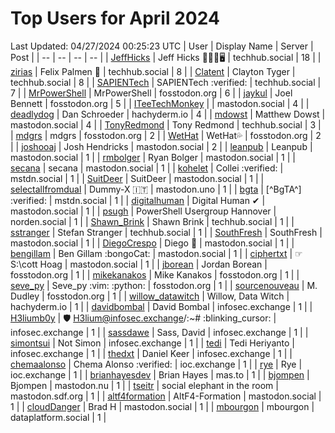 # Top Users for April 2024
Last Updated: 04/27/2024 00:25:23 UTC
| User | Display Name | Server | Post |
| -- | -- | -- | -- |
| [JeffHicks](https://techhub.social/@JeffHicks) | Jeff Hicks 🐶🎼🍷🖥️ | techhub.social | 18 |
| [zirias](https://techhub.social/@zirias) | Felix Palmen 📯 | techhub.social | 8 |
| [Clatent](https://techhub.social/@Clatent) | Clayton Tyger | techhub.social | 8 |
| [SAPIENTech](https://techhub.social/@SAPIENTech) | SAPIENTech :verified: | techhub.social | 7 |
| [MrPowerShell](https://fosstodon.org/@MrPowerShell) | MrPowerShell | fosstodon.org | 6 |
| [jaykul](https://fosstodon.org/@jaykul) | Joel Bennett | fosstodon.org | 5 |
| [ITeeTechMonkey](https://mastodon.social/@ITeeTechMonkey) |  | mastodon.social | 4 |
| [deadlydog](https://hachyderm.io/@deadlydog) | Dan Schroeder | hachyderm.io | 4 |
| [mdowst](https://mastodon.social/@mdowst) | Matthew Dowst | mastodon.social | 4 |
| [TonyRedmond](https://techhub.social/@TonyRedmond) | Tony Redmond | techhub.social | 3 |
| [mdgrs](https://fosstodon.org/@mdgrs) | mdgrs | fosstodon.org | 2 |
| [WetHat](https://fosstodon.org/@WetHat) | WetHat💦 | fosstodon.org | 2 |
| [joshooaj](https://mastodon.social/@joshooaj) | Josh Hendricks | mastodon.social | 2 |
| [leanpub](https://mastodon.social/@leanpub) | Leanpub | mastodon.social | 1 |
| [rmbolger](https://mastodon.social/@rmbolger) | Ryan Bolger | mastodon.social | 1 |
| [secana](https://mastodon.social/@secana) | secana | mastodon.social | 1 |
| [kohelet](https://mstdn.social/@kohelet) | Collei :verified: | mstdn.social | 1 |
| [SuitDeer](https://mastodon.social/@SuitDeer) | SuitDeer | mastodon.social | 1 |
| [selectallfromdual](https://mastodon.uno/@selectallfromdual) | Dummy-X 🇮🇹 | mastodon.uno | 1 |
| [bgta](https://mstdn.social/@bgta) | [^BgTA^] :verified: | mstdn.social | 1 |
| [digitalhuman](https://mastodon.social/@digitalhuman) | Digital Human ✔ | mastodon.social | 1 |
| [psugh](https://norden.social/@psugh) | PowerShell Usergroup Hannover | norden.social | 1 |
| [Shawn_Brink](https://techhub.social/@Shawn_Brink) | Shawn Brink | techhub.social | 1 |
| [sstranger](https://techhub.social/@sstranger) | Stefan Stranger | techhub.social | 1 |
| [SouthFresh](https://mastodon.social/@SouthFresh) | SouthFresh | mastodon.social | 1 |
| [DiegoCrespo](https://mastodon.social/@DiegoCrespo) | Diego 🌲 | mastodon.social | 1 |
| [bengillam](https://mastodon.social/@bengillam) | Ben Gillam :bongoCat: | mastodon.social | 1 |
| [ciphertxt](https://mastodon.social/@ciphertxt) | ☞ S:\cott Hoag | mastodon.social | 1 |
| [jborean](https://fosstodon.org/@jborean) | Jordan Borean | fosstodon.org | 1 |
| [mikekanakos](https://fosstodon.org/@mikekanakos) | Mike Kanakos | fosstodon.org | 1 |
| [seve_py](https://fosstodon.org/@seve_py) | Seve_py :vim: :python: | fosstodon.org | 1 |
| [sourcenouveau](https://fosstodon.org/@sourcenouveau) | M. Dudley | fosstodon.org | 1 |
| [willow_datawitch](https://hachyderm.io/@willow_datawitch) | Willow, Data Witch | hachyderm.io | 1 |
| [davidbombal](https://infosec.exchange/@davidbombal) | David Bombal | infosec.exchange | 1 |
| [H3liumb0y](https://infosec.exchange/@H3liumb0y) | 🛡 H3lium@infosec.exchange/:~# :blinking_cursor:​ | infosec.exchange | 1 |
| [sassdawe](https://infosec.exchange/@sassdawe) | Sass, David | infosec.exchange | 1 |
| [simontsui](https://infosec.exchange/@simontsui) | Not Simon | infosec.exchange | 1 |
| [tedi](https://infosec.exchange/@tedi) | Tedi Heriyanto | infosec.exchange | 1 |
| [thedxt](https://infosec.exchange/@thedxt) | Daniel Keer | infosec.exchange | 1 |
| [chemaalonso](https://ioc.exchange/@chemaalonso) | Chema Alonso :verified: | ioc.exchange | 1 |
| [rye](https://ioc.exchange/@rye) | Rye | ioc.exchange | 1 |
| [brianhayesdev](https://mas.to/@brianhayesdev) | Brian Hayes | mas.to | 1 |
| [bjompen](https://mastodon.nu/@bjompen) | Bjompen | mastodon.nu | 1 |
| [tseitr](https://mastodon.sdf.org/@tseitr) | social elephant in the room | mastodon.sdf.org | 1 |
| [altf4formation](https://mastodon.social/@altf4formation) | AltF4-Formation | mastodon.social | 1 |
| [cloudDanger](https://mastodon.social/@cloudDanger) | Brad H | mastodon.social | 1 |
| [mbourgon](https://dataplatform.social/@mbourgon) | mbourgon | dataplatform.social | 1 |
